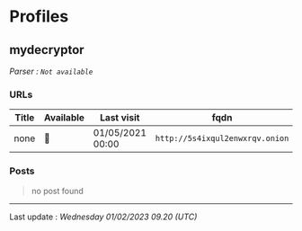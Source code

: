 # Profiles

## **mydecryptor**


_Parser : `Not available`_

### URLs
| Title | Available | Last visit | fqdn | Screenshot 
|---|---|---|---|---|
| none | 🔴 | 01/05/2021 00:00 | `http://5s4ixqul2enwxrqv.onion` | ❌ | 

### Posts

> no post found


 --- 


Last update : _Wednesday 01/02/2023 09.20 (UTC)_
